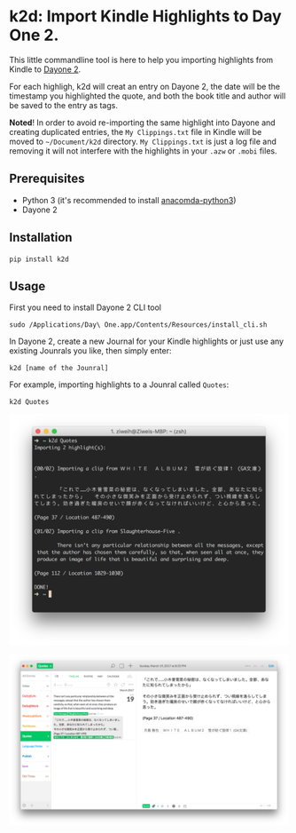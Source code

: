 # k2d: Import Kindle Highlights to Day One 2.

This little commandline tool is here to help you importing highlights from Kindle to [Dayone 2](http://dayoneapp.com/). 

For each highligh, k2d will creat an entry on Dayone 2, the date will be the timestamp you highlighted the quote, and both the book title and author will be saved to the entry as tags.

**Noted**! In order to avoid re-importing the same highlight into Dayone and creating duplicated entries, the `My Clippings.txt` file in Kindle will be moved to `~/Document/k2d` directory. `My Clippings.txt` is just a log file and removing it will not interfere with the highlights in your `.azw` or `.mobi` files.

## Prerequisites

* Python 3 (it's recommended to install [anacomda-python3](https://www.continuum.io/downloads))
* Dayone 2

## Installation

	pip install k2d

## Usage

First you need to install Dayone 2 CLI tool

	sudo /Applications/Day\ One.app/Contents/Resources/install_cli.sh

In Dayone 2, create a new Journal for your Kindle highlights or just use any existing Jounrals you like, then simply enter:

	k2d [name of the Jounral]

For example, importing highlights to a Jounral called `Quotes`:

	k2d Quotes

![terminal](imgs/terminal.png)

![dayone](imgs/dayone2.png)